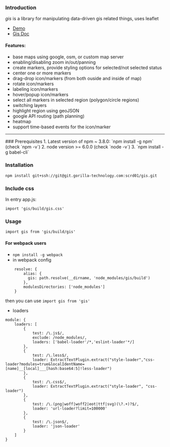 ### Introduction
*gis* is a library for manipulating data-driven gis related things, uses leaflet
 *  [Demo](http://gui.i8.vc:8098)
 *  [Gis Doc](https://git.gorilla-technology.com/gorilla/gis/blob/master/docs/gis.md)

#### Features:
 *  base maps using google, osm, or custom map server
 *  enabling/disabling zoom in/out/panning
 *  create markers, provide styling options for selected/not selected status
 *  center one or more markers
 *  drag-drop icon/markers (from both ouside and inside of map)
 *  rotate icon/markers
 *  labeling icon/markers
 *  hover/popup icon/markers
 *  select all markers in selected region (polygon/circle regions)
 *  switching layers
 *  highlight region using geoJSON
 *  google API routing (path planning)
 *  heatmap
 *  support time-based events for the icon/marker

<hr/>
### Prerequisites
1. Latest version of npm ~ 3.8.0: `npm install -g npm` (check `npm -v`)  
2. node version >= 6.0.0 (check `node -v`)  
3. `npm install -g babel-cli`  
  
### Installation
`npm install git+ssh://git@git.gorilla-technology.com:scrd01/gis.git`

### Include css
In entry app.js:
```
import 'gis/build/gis.css'
```

### Usage
`import gis from 'gis/build/gis'`

#### For webpack users
*  `npm install -g webpack`
* in webpack config
```
    resolve: {
        alias: {
          gis: path.resolve(__dirname, 'node_modules/gis/build')
        },
        modulesDirectories: ['node_modules']
    }
```
then you can use `import gis from 'gis'`

* loaders
```
module: {
    loaders: [
        {
            test: /\.js$/,
            exclude: /node_modules/,
            loaders: ['babel-loader'/*,'eslint-loader'*/]
        },
        {
            test: /\.less$/,
            loader: ExtractTextPlugin.extract("style-loader","css-loader?modules=true&localIdentName=[name]__[local]___[hash:base64:5]!less-loader")
        },
        {
            test: /\.css$/,
            loader: ExtractTextPlugin.extract("style-loader", "css-loader")
        },
        { 
            test: /\.(png|woff|woff2|eot|ttf|svg)(\?.+)?$/,
            loader: 'url-loader?limit=100000'
        },
        { 
            test: /\.json$/, 
            loader: 'json-loader'
        }
    ]
}
```

